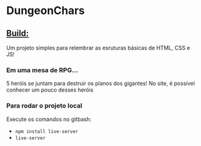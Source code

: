 # DungeonChars

## [Build:](https://wesley-moraes.github.io/DungeonChars/)

Um projeto simples para relembrar as esruturas básicas de HTML, CSS e JS!

### Em uma mesa de RPG...
5 heróis se juntam para destruir os planos dos gigantes! No site, é possível conhecer um pouco desses heróis

### Para rodar o projeto local
Execute os comandos no gitbash:

- `npm install live-server`
- `live-server`

